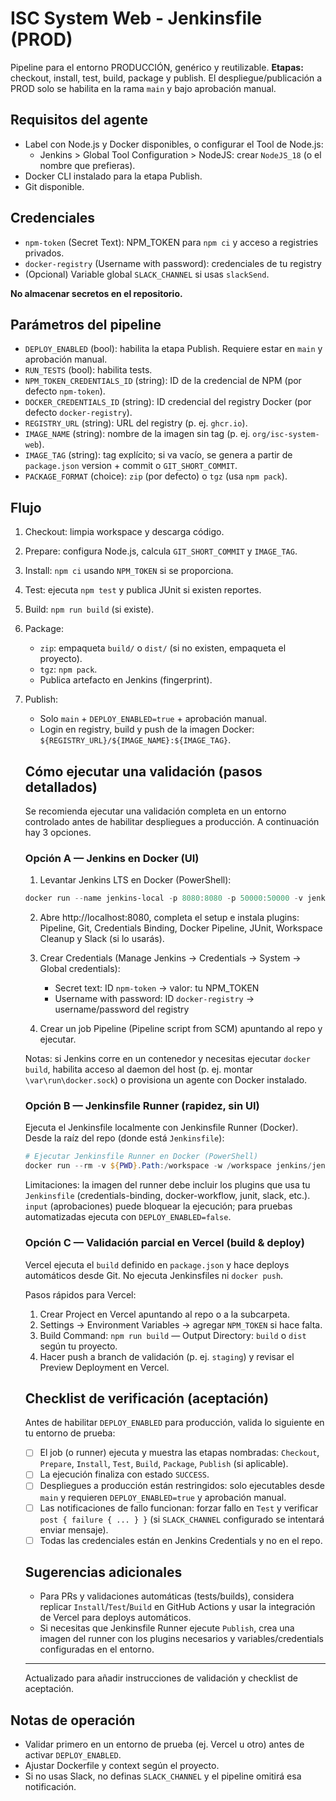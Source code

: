 # ISC System Web - Jenkinsfile (PROD)

Pipeline para el entorno PRODUCCIÓN, genérico y reutilizable. **Etapas:** checkout, install, test, build, package y publish. El despliegue/publicación a PROD solo se habilita en la rama `main` y bajo aprobación manual.

## Requisitos del agente
- Label con Node.js y Docker disponibles, o configurar el Tool de Node.js:
  - Jenkins > Global Tool Configuration > NodeJS: crear `NodeJS_18` (o el nombre que prefieras).
- Docker CLI instalado para la etapa Publish.
- Git disponible.

## Credenciales
- `npm-token` (Secret Text): NPM_TOKEN para `npm ci` y acceso a registries privados.
- `docker-registry` (Username with password): credenciales de tu registry 
- (Opcional) Variable global `SLACK_CHANNEL` si usas `slackSend`.

**No almacenar secretos en el repositorio.**

## Parámetros del pipeline
- `DEPLOY_ENABLED` (bool): habilita la etapa Publish. Requiere estar en `main` y aprobación manual.
- `RUN_TESTS` (bool): habilita tests.
- `NPM_TOKEN_CREDENTIALS_ID` (string): ID de la credencial de NPM (por defecto `npm-token`).
- `DOCKER_CREDENTIALS_ID` (string): ID credencial del registry Docker (por defecto `docker-registry`).
- `REGISTRY_URL` (string): URL del registry (p. ej. `ghcr.io`).
- `IMAGE_NAME` (string): nombre de la imagen sin tag (p. ej. `org/isc-system-web`).
- `IMAGE_TAG` (string): tag explícito; si va vacío, se genera a partir de `package.json` version + commit o `GIT_SHORT_COMMIT`.
- `PACKAGE_FORMAT` (choice): `zip` (por defecto) o `tgz` (usa `npm pack`).

## Flujo
1. Checkout: limpia workspace y descarga código.
2. Prepare: configura Node.js, calcula `GIT_SHORT_COMMIT` y `IMAGE_TAG`.
3. Install: `npm ci` usando `NPM_TOKEN` si se proporciona.
4. Test: ejecuta `npm test` y publica JUnit si existen reportes.
5. Build: `npm run build` (si existe).
6. Package:
   - `zip`: empaqueta `build/` o `dist/` (si no existen, empaqueta el proyecto).
   - `tgz`: `npm pack`.
   - Publica artefacto en Jenkins (fingerprint).
7. Publish:
   - Solo `main` + `DEPLOY_ENABLED=true` + aprobación manual.
   - Login en registry, build y push de la imagen Docker: `${REGISTRY_URL}/${IMAGE_NAME}:${IMAGE_TAG}`.

   ## Cómo ejecutar una validación (pasos detallados)

   Se recomienda ejecutar una validación completa en un entorno controlado antes de habilitar despliegues a producción. A continuación hay 3 opciones.

   ### Opción A — Jenkins en Docker (UI)

   1) Levantar Jenkins LTS en Docker (PowerShell):

   ```powershell
   docker run --name jenkins-local -p 8080:8080 -p 50000:50000 -v jenkins_home:C:\var\jenkins_home -d jenkins/jenkins:lts
   ```

   2) Abre http://localhost:8080, completa el setup e instala plugins: Pipeline, Git, Credentials Binding, Docker Pipeline, JUnit, Workspace Cleanup y Slack (si lo usarás).

   3) Crear Credentials (Manage Jenkins -> Credentials -> System -> Global credentials):
      - Secret text: ID `npm-token` -> valor: tu NPM_TOKEN
      - Username with password: ID `docker-registry` -> username/password del registry

   4) Crear un job Pipeline (Pipeline script from SCM) apuntando al repo y ejecutar.

   Notas: si Jenkins corre en un contenedor y necesitas ejecutar `docker build`, habilita acceso al daemon del host (p. ej. montar `\var\run\docker.sock`) o provisiona un agente con Docker instalado.

   ### Opción B — Jenkinsfile Runner (rapidez, sin UI)

   Ejecuta el Jenkinsfile localmente con Jenkinsfile Runner (Docker). Desde la raíz del repo (donde está `Jenkinsfile`):

   ```powershell
   # Ejecutar Jenkinsfile Runner en Docker (PowerShell)
   docker run --rm -v ${PWD}.Path:/workspace -w /workspace jenkins/jenkinsfile-runner
   ```

   Limitaciones: la imagen del runner debe incluir los plugins que usa tu `Jenkinsfile` (credentials-binding, docker-workflow, junit, slack, etc.). `input` (aprobaciones) puede bloquear la ejecución; para pruebas automatizadas ejecuta con `DEPLOY_ENABLED=false`.

   ### Opción C — Validación parcial en Vercel (build & deploy)

   Vercel ejecuta el `build` definido en `package.json` y hace deploys automáticos desde Git. No ejecuta Jenkinsfiles ni `docker push`.

   Pasos rápidos para Vercel:
   1) Crear Project en Vercel apuntando al repo o a la subcarpeta.
   2) Settings -> Environment Variables -> agregar `NPM_TOKEN` si hace falta.
   3) Build Command: `npm run build` — Output Directory: `build` o `dist` según tu proyecto.
   4) Hacer push a branch de validación (p. ej. `staging`) y revisar el Preview Deployment en Vercel.

   ## Checklist de verificación (aceptación)
   Antes de habilitar `DEPLOY_ENABLED` para producción, valida lo siguiente en tu entorno de prueba:

   - [ ] El job (o runner) ejecuta y muestra las etapas nombradas: `Checkout`, `Prepare`, `Install`, `Test`, `Build`, `Package`, `Publish` (si aplicable).
   - [ ] La ejecución finaliza con estado `SUCCESS`.
   - [ ] Despliegues a producción están restringidos: solo ejecutables desde `main` y requieren `DEPLOY_ENABLED=true` y aprobación manual.
   - [ ] Las notificaciones de fallo funcionan: forzar fallo en `Test` y verificar `post { failure { ... } }` (si `SLACK_CHANNEL` configurado se intentará enviar mensaje).
   - [ ] Todas las credenciales están en Jenkins Credentials y no en el repo.

   ## Sugerencias adicionales
   - Para PRs y validaciones automáticas (tests/builds), considera replicar `Install`/`Test`/`Build` en GitHub Actions y usar la integración de Vercel para deploys automáticos.
   - Si necesitas que Jenkinsfile Runner ejecute `Publish`, crea una imagen del runner con los plugins necesarios y variables/credentials configuradas en el entorno.

   ---
   Actualizado para añadir instrucciones de validación y checklist de aceptación.

## Notas de operación
- Validar primero en un entorno de prueba (ej. Vercel u otro) antes de activar `DEPLOY_ENABLED`.
- Ajustar Dockerfile y context según el proyecto.
- Si no usas Slack, no definas `SLACK_CHANNEL` y el pipeline omitirá esa notificación.
